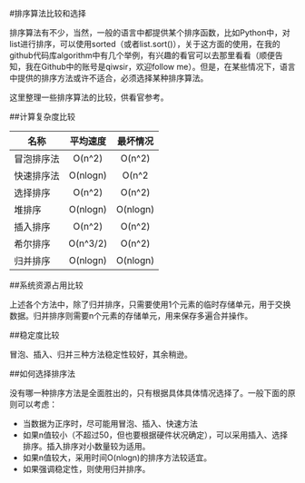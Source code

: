 #排序算法比较和选择

排序算法有不少，当然，一般的语言中都提供某个排序函数，比如Python中，对list进行排序，可以使用sorted（或者list.sort()），关于这方面的使用，在我的github代码库algorithm中有几个举例，有兴趣的看官可以去那里看看（顺便告知，我在Github中的账号是qiwsir，欢迎follow me）。但是，在某些情况下，语言中提供的排序方法或许不适合，必须选择某种排序算法。

这里整理一些排序算法的比较，供看官参考。

##计算复杂度比较

|名称    |平均速度|最坏情况|
|--------|:-----:|:------:|
|冒泡排序法|O(n^2)|O(n^2)|
|快速排序法|O(nlogn)|O(n^2|
|选择排序|O(n^2)|O(n^2)|
|堆排序|O(nlogn)|O(nlogn)|
|插入排序|O(n^2)|O(n^2)|
|希尔排序|O(n^3/2)|O(n^2)|
|归并排序|O(nlogn)|O(nlogn)|

##系统资源占用比较

上述各个方法中，除了归并排序，只需要使用1个元素的临时存储单元，用于交换数据。归并排序则需要n个元素的存储单元，用来保存多遍合并操作。

##稳定度比较

冒泡、插入、归并三种方法稳定性较好，其余稍逊。

##如何选择排序法

没有哪一种排序方法是全面胜出的，只有根据具体具体情况选择了。一般下面的原则可以考虑：

- 当数据为正序时，尽可能用冒泡、插入、快速方法
- 如果n值较小（不超过50，但也要根据硬件状况确定），可以采用插入、选择排序。插入排序对小数量较为适用。
- 如果n值较大，采用时间O(nlogn)的排序方法较适宜。
- 如果强调稳定性，则使用归并排序。
